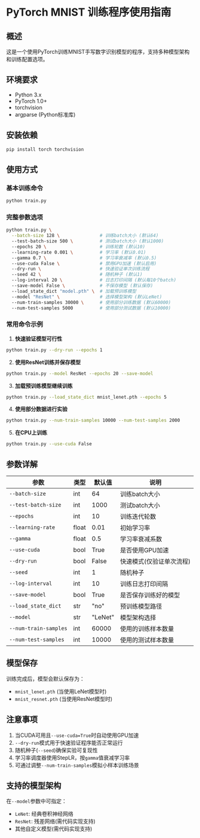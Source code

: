 # PyTorch MNIST 训练程序使用指南

## 概述
这是一个使用PyTorch训练MNIST手写数字识别模型的程序，支持多种模型架构和训练配置选项。

## 环境要求
- Python 3.x
- PyTorch 1.0+
- torchvision
- argparse (Python标准库)

## 安装依赖
```bash
pip install torch torchvision
```

## 使用方式

### 基本训练命令
```bash
python train.py
```

### 完整参数选项
```bash
python train.py \
  --batch-size 128 \               # 训练batch大小 (默认64)
  --test-batch-size 500 \          # 测试batch大小 (默认1000)
  --epochs 20 \                    # 训练轮数 (默认10)
  --learning-rate 0.001 \          # 学习率 (默认0.01)
  --gamma 0.7 \                    # 学习率衰减率 (默认0.5)
  --use-cuda False \               # 禁用GPU加速 (默认启用)
  --dry-run \                      # 快速验证单次训练流程
  --seed 42 \                      # 随机种子 (默认1)
  --log-interval 20 \              # 日志打印间隔 (默认每10个batch)
  --save-model False \             # 不保存模型 (默认保存)
  --load_state_dict "model.pth" \  # 加载预训练模型
  --model "ResNet" \               # 选择模型架构 (默认LeNet)
  --num-train-samples 30000 \      # 使用部分训练数据 (默认60000)
  --num-test-samples 5000          # 使用部分测试数据 (默认10000)
```

### 常用命令示例

1. **快速验证模型可行性**
```bash
python train.py --dry-run --epochs 1
```

2. **使用ResNet训练并保存模型**
```bash
python train.py --model ResNet --epochs 20 --save-model
```

3. **加载预训练模型继续训练**
```bash
python train.py --load_state_dict mnist_lenet.pth --epochs 5
```

4. **使用部分数据进行实验**
```bash
python train.py --num-train-samples 10000 --num-test-samples 2000
```

5. **在CPU上训练**
```bash
python train.py --use-cuda False
```

## 参数详解

| 参数 | 类型 | 默认值 | 说明 |
|------|------|--------|------|
| `--batch-size` | int | 64 | 训练batch大小 |
| `--test-batch-size` | int | 1000 | 测试batch大小 |
| `--epochs` | int | 10 | 训练迭代轮数 |
| `--learning-rate` | float | 0.01 | 初始学习率 |
| `--gamma` | float | 0.5 | 学习率衰减系数 |
| `--use-cuda` | bool | True | 是否使用GPU加速 |
| `--dry-run` | bool | False | 快速模式(仅验证单次流程) |
| `--seed` | int | 1 | 随机种子 |
| `--log-interval` | int | 10 | 训练日志打印间隔 |
| `--save-model` | bool | True | 是否保存训练好的模型 |
| `--load_state_dict` | str | "no" | 预训练模型路径 |
| `--model` | str | "LeNet" | 模型架构选择 |
| `--num-train-samples` | int | 60000 | 使用的训练样本数量 |
| `--num-test-samples` | int | 10000 | 使用的测试样本数量 |

## 模型保存
训练完成后，模型会默认保存为：
- `mnist_lenet.pth` (当使用LeNet模型时)
- `mnist_resnet.pth` (当使用ResNet模型时)

## 注意事项
1. 当CUDA可用且`--use-cuda=True`时自动使用GPU加速
2. `--dry-run`模式用于快速验证程序能否正常运行
3. 随机种子(`--seed`)确保实验可复现性
4. 学习率调度器使用StepLR，按`gamma`值衰减学习率
5. 可通过调整`--num-train-samples`模拟小样本训练场景

## 支持的模型架构
在`--model`参数中可指定：
- `LeNet`: 经典卷积神经网络
- `ResNet`: 残差网络(需代码实现支持)
- 其他自定义模型(需代码实现支持)
